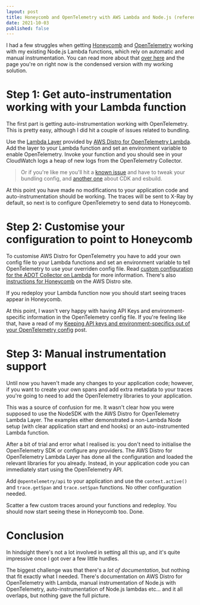 ```yaml
---
layout: post
title: Honeycomb and OpenTelemetry with AWS Lambda and Node.js (reference)
date: 2021-10-03
published: false
---
```


I had a few struggles when getting [Honeycomb](https://www.honeycomb.io/) and [OpenTelemetry](https://opentelemetry.io/) working with my existing Node.js Lambda functions, which rely on automatic and manual instrumentation. You can read more about that [over here](/writings/getting-honeycomb-working-with-my-aws-lambda-functions) and the page you're on right now is the condensed version with my working solution.

# Step 1: Get auto-instrumentation working with your Lambda function

The first part is getting auto-instrumentation working with OpenTelemetry. This is pretty easy, although I did hit a couple of issues related to bundling.

Use the [Lambda Layer](https://aws-otel.github.io/docs/getting-started/lambda/lambda-js) provided by [AWS Distro for OpenTelemetry Lambda](https://aws-otel.github.io/docs/getting-started/lambda). Add the layer to your Lambda function and set an environment variable to enable OpenTelemetry. Invoke your function and you should see in your CloudWatch logs a heap of new logs from the OpenTelemetry Collector.

> Or if you're like me you'll hit a [known issue](https://github.com/aws-observability/aws-otel-lambda/issues/99) and have to tweak your bundling config, and [another one](https://github.com/aws-observability/aws-otel-lambda/issues/99) about CDK and esbuild.

At this point you have made no modifications to your application code and auto-instrumentation should be working. The traces will be sent to X-Ray by default, so next is to configure OpenTelemetry to send data to Honeycomb.

# Step 2: Customise your configuration to point to Honeycomb

To customise AWS Distro for OpenTelemetry you have to add your own config file to your Lambda functions and set an environment variable to tell OpenTelemetry to use your overriden config file. Read [custom configuration for the ADOT Collector on Lambda](https://aws-otel.github.io/docs/getting-started/lambda#custom-configuration-for-the-adot-collector-on-lambda) for more information. There's also [instructions for Honeycomb](https://aws-otel.github.io/docs/components/otlp-exporter#honeycomb) on the AWS Distro site.

If you redeploy your Lambda function now you should start seeing traces appear in Honeycomb.

At this point, I wasn't very happy with having API Keys and environment-specific information in the OpenTelemetry config file. If you're feeling like that, have a read of my [Keeping API keys and environment-specifics out of your OpenTelemetry config](/writings/keeping-api-keys-and-environment-specifics-out-of-your-opentelemetry-config) post.

# Step 3: Manual instrumentation support

Until now you haven't made any changes to your application code; however, if you want to create your own spans and add extra metadata to your traces you're going to need to add the OpenTelemetry libraries to your application.

This was a source of confusion for me. It wasn't clear how you were supposed to use the NodeSDK with the AWS Distro for OpenTelemetry Lambda Layer. The examples either demonstrated a non-Lambda Node setup (with clear application start and end hooks) or an auto-instrumented Lambda function.

After a bit of trial and error what I realised is: you don't need to initialise the OpenTelemetry SDK or configure any providers. The AWS Distro for OpenTelemetry Lambda Layer has done all the configuration and loaded the relevant libraries for you already. Instead, in your application code you can immediately start using the OpenTelemetry API.

Add `@opentelemetry/api` to your application and use the `context.active()` and `trace.getSpan` and `trace.setSpan` functions. No other configuration needed.

Scatter a few custom traces around your functions and redeploy. You should now start seeing these in Honeycomb too. Done.

# Conclusion

In hindsight there's not a lot involved in setting all this up, and it's quite impressive once I got over a few little hurdles.

The biggest challenge was that there's a _lot of documentation_, but nothing that fit exactly what I needed. There's documentation on AWS Distro for OpenTelemetry with Lambda, manual instrumentation of Node.js with OpenTelemetry, auto-instrumentation of Node.js lambdas etc... and it all overlaps, but nothing gave the full picture.